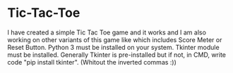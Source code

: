 # Tic-Tac-Toe
I have created a simple Tic Tac Toe game and it works and I am also working on other variants of this game like which includes Score Meter or Reset Button.
Python 3 must be installed on your system.
Tkinter module must be installed.
Generally Tkinter is pre-installed but if not, in CMD, write code "pip install tkinter". (Whitout the inverted commas :))

